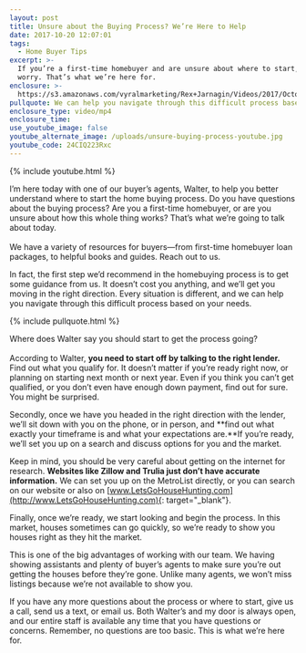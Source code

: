 ```yaml
---
layout: post
title: Unsure about the Buying Process? We’re Here to Help
date: 2017-10-20 12:07:01
tags:
  - Home Buyer Tips
excerpt: >-
  If you’re a first-time homebuyer and are unsure about where to start, don’t
  worry. That’s what we’re here for.
enclosure: >-
  https://s3.amazonaws.com/vyralmarketing/Rex+Jarnagin/Videos/2017/October/Elite+Home+Team-+Unsure+about+the+Buying+Process%253F+Were+Here+to+Help.mp4
pullquote: We can help you navigate through this difficult process based on your needs.
enclosure_type: video/mp4
enclosure_time:
use_youtube_image: false
youtube_alternate_image: /uploads/unsure-buying-process-youtube.jpg
youtube_code: 24CIQ223Rxc
---
```



{% include youtube.html %}

I’m here today with one of our buyer’s agents, Walter, to help you better understand where to start the home buying process. Do you have questions about the buying process? Are you a first-time homebuyer, or are you unsure about how this whole thing works? That’s what we’re going to talk about today.<br><br>We have a variety of resources for buyers—from first-time homebuyer loan packages, to helpful books and guides. Reach out to us.

In fact, the first step we’d recommend in the homebuying process is to get some guidance from us. It doesn’t cost you anything, and we’ll get you moving in the right direction. Every situation is different, and we can help you navigate through this difficult process based on your needs.

{% include pullquote.html %}

Where does Walter say you should start to get the process going?<br><br>According to Walter, **you need to start off by talking to the right lender.** Find out what you qualify for. It doesn’t matter if you’re ready right now, or planning on starting next month or next year. Even if you think you can’t get qualified, or you don’t even have enough down payment, find out for sure. You might be surprised.

Secondly, once we have you headed in the right direction with the lender, we’ll sit down with you on the phone, or in person, and **find out what exactly your timeframe is and what your expectations are.**If you’re ready, we’ll set you up on a search and discuss options for you and the market.

Keep in mind, you should be very careful about getting on the internet for research. **Websites like Zillow and Trulia just don’t have accurate information.** We can set you up on the MetroList directly, or you can search on our website or also on [www.LetsGoHouseHunting.com](http://www.LetsGoHouseHunting.com){: target="_blank"}.

Finally, once we’re ready, we start looking and begin the process. In this market, houses sometimes can go quickly, so we’re ready to show you houses right as they hit the market.

This is one of the big advantages of working with our team. We having showing assistants and plenty of buyer’s agents to make sure you’re out getting the houses before they’re gone. Unlike many agents, we won’t miss listings because we’re not available to show you.

If you have any more questions about the process or where to start, give us a call, send us a text, or email us. Both Walter’s and my door is always open, and our entire staff is available any time that you have questions or concerns. Remember, no questions are too basic. This is what we’re here for.